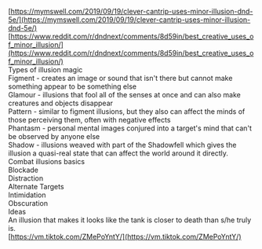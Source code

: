 [https://mymswell.com/2019/09/19/clever-cantrip-uses-minor-illusion-dnd-5e/](https://mymswell.com/2019/09/19/clever-cantrip-uses-minor-illusion-dnd-5e/)  
[https://www.reddit.com/r/dndnext/comments/8d59in/best_creative_uses_of_minor_illusion/](https://www.reddit.com/r/dndnext/comments/8d59in/best_creative_uses_of_minor_illusion/)  
Types of illusion magic  
Figment - creates an image or sound that isn't there but cannot make something appear to be something else  
Glamour - illusions that fool all of the senses at once and can also make creatures and objects disappear  
Pattern - similar to figment illusions, but they also can affect the minds of those perceiving them, often with negative effects  
Phantasm - personal mental images conjured into a target's mind that can't be observed by anyone else  
Shadow - illusions weaved with part of the Shadowfell which gives the illusion a quasi-real state that can affect the world around it directly.  
Combat illusions basics  
Blockade  
Distraction  
Alternate Targets  
Intimidation  
Obscuration  
Ideas  
An illusion that makes it looks like the tank is closer to death than s/he truly is.  
[https://vm.tiktok.com/ZMePoYntY/](https://vm.tiktok.com/ZMePoYntY/)